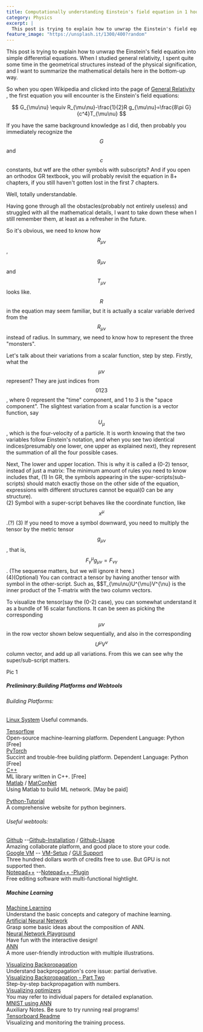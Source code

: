 ```yaml
---
title: Computationally understanding Einstein's field equation in 1 hour. 
category: Physics 
excerpt: |    
  This post is trying to explain how to unwrap the Einstein's field equation into simple differential equations.  
feature_image: "https://unsplash.it/1300/400?random"
---
```


This post is trying to explain how to unwrap the Einstein's field equation into simple differential equations. When I studied general relativity, I spent quite some time in the geometrical structures instead of the physical signification, and I want to summarize the mathematical details here in the bottom-up way.   

<!-- more -->

So when you open Wikipedia and clicked into the page of [General Relativity](https://en.wikipedia.org/wiki/General_relativity) , the first equation you will encounter is the Einstein's field equations:

$$
G_{\mu\nu} \equiv R_{\mu\nu}-\frac{1}{2}R g_{\mu\nu}=\frac{8\pi G}{c^4}T_{\mu\nu}
$$

If you have the same background knowledge as I did, then probably you immediately recognize the $$G$$ and $$c$$ constants, but wtf are the other symbols with subscripts? And if you open an orthodox  GR textbook, you will probably revisit the equation in 8+ chapters, if you still haven't gotten lost in the first 7 chapters.  

 Well, totally understandable.  
 
 Having gone through all the obstacles(probably not entirely useless) and struggled with all the mathematical details, I want to take down these when I still remember them, at least as a refresher in the future.  
 
 So it's obvious, we need to know how $$R_{\mu \nu}$$, $$g_{\mu \nu}$$  and $$T_{\mu \nu}$$ looks like. $$R$$ in the equation may seem familiar, but it is actually a scalar variable derived from the $$R_{\mu \nu}$$ instead of radius. In summary, we need to know how to represent the three "monsters".  
 
 Let's talk about their variations from a scalar function, step by step. Firstly, what the $$\mu \nu$$ represent? They are just indices from$${0 1 2 3}$$, where 0 represent the "time" component, and 1 to 3 is the "space component". The slightest variation from a scalar function is a vector function, say $$U_{\mu}$$, which is the four-velocity of a particle. It is worth knowing that the two variables follow Einstein's notation, and when you see two identical indices(presumably one lower, one upper as explained next), they represent the summation of all the four possible cases.  
 
 Next, The lower and upper location. This is why it is called a (0-2) tensor, instead of just a matrix: The minimum amount of rules you need to know includes that,
 (1) In GR, the symbols appearing in the super-scripts(sub-scripts) should match exactly those on the other side of the equation, expressions with different structures cannot be equal(0 can be any structure).   
 (2) Symbol with a super-script behaves like the coordinate function, like $$x^{\mu}$$.(?)
 (3) If you need to move a symbol downward, you need to multiply the tensor by the metric tensor $$g_{\mu \nu}$$, that is, $$F^{\mu}_{\gamma} g_{\mu \nu}=F_{\nu \gamma}$$. (The sequense matters, but we will ignore it here.)  
 (4)(Optional) You can contract a tensor by having another tensor with symbol in the other-script. Such as, $$T_{\mu\nu}U^{\mu}V^{\nu} is the inner product of the T-matrix with the two column vectors.  
 
 To visualize the tensor(say the (0-2) case), you can somewhat understand it as a bundle of 16 scalar functions. It can be seen as picking the corresponding $$\mu \nu$$ in the row vector shown below sequentially, and also in the corresponding $$U^{\mu}V^{\nu} $$ column vector, and add up all variations. From this we can see why the super/sub-script matters.

Pic 1


##### Preliminary:Building Platforms and Webtools  
  
###### Building Platforms:  
  
[Linux System](http://www.linuxandubuntu.com/home/10-basic-linux-commands-that-every-linux-newbies-should-remember)  Useful commands.

[Tensorflow](https://www.tensorflow.org/install/ "Tensorflow")  
Open-source machine-learning platform. Dependent Language: Python [Free]  
[PyTorch](http://pytorch.org/ "PyTorch")  
Succint and trouble-free building platform. Dependent Language: Python [Free]  
[C++](http://www.mlpack.org/)  
ML library written in C++. [Free]  
[Matlab](https://www.mathworks.com/solutions/machine-learning.html) / [MatConNet](http://www.vlfeat.org/matconvnet/)   
Using Matlab to build ML network.  [May be paid]  

[Python-Tutorial](https://www.liaoxuefeng.com/ "递归函数 - 廖雪峰的官方网站")  
A comprehensive website for python beginners.

###### Useful webtools:

[Github](https://github.com/) --[Github-Installation](https://www.howtoforge.com/tutorial/install-git-and-github-on-ubuntu-14.04/) / [Github-Usage](http://www.ruanyifeng.com/blog/2014/06/git_remote.html)    
Amazing collaborate platform, and good place to store your code.   
[Google VM](https://cloud.google.com/) -- [VM-Setup](https://haroldsoh.com/2016/04/28/set-up-anaconda-ipython-tensorflow-julia-on-a-google-compute-engine-vm/) / [GUI Support](https://medium.com/google-cloud/graphical-user-interface-gui-for-google-compute-engine-instance-78fccda09e5c)  
Three hundred dollars worth of credits free to use. But GPU is not supported then.  
[Notepad++](https://notepad-plus-plus.org/) --[Notepad++ -Plugin](https://sites.google.com/site/fstellari/nppplugins "Autofill and Autosave")  
Free editing software with multi-functional hightlight.  

##### Machine Learning  
  
[Machine Learning](https://see.stanford.edu/Course/CS229)   
Understand the basic concepts and category of machine learning.  
[Artificial Neural Network](http://pages.cs.wisc.edu/~bolo/shipyard/neural/local.html)  
Grasp some basic ideas about the composition of ANN.  
[Neural Network Playground](http://playground.tensorflow.org/)  
Have fun with the interactive design!   
[ANN](https://algobeans.com/2016/03/13/how-do-computers-recognise-handwriting-using-artificial-neural-networks/)  
A more user-friendly introduction with multiple illustrations.  

[Visualizing Backpropagation](http://colah.github.io/posts/2015-08-Backprop/)  
Understand backpropagation's core issue: partial derivative.   
[Visualizing Backpropagation - Part Two](https://mattmazur.com/2015/03/17/a-step-by-step-backpropagation-example/)  
Step-by-step backpropagation with numbers.  
[Visualizing optimizers](https://mattmazur.com/2015/03/17/a-step-by-step-backpropagation-example/)  
You may refer to individual papers for detailed explanation.    
[MNIST using ANN](https://www.tensorflow.org/get_started/mnist/beginners)  
Auxiliary Notes. Be sure to try running real programs!  
[Tensorboard Readme](https://github.com/tensorflow/tensorflow/blob/r1.1/tensorflow/tensorboard/README.md)  
Visualizing and monitoring the training process.  

  